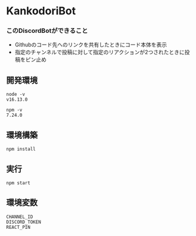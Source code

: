 # KankodoriBot
### このDiscordBotができること
 - Githubのコード先へのリンクを共有したときにコード本体を表示
 - 指定のチャンネルで投稿に対して指定のリアクションが2つされたときに投稿をピン止め

## 開発環境

```
node -v
v16.13.0

npm -v
7.24.0
```

## 環境構築

```
npm install
```

## 実行

```
npm start
```

## 環境変数
```
CHANNEL_ID
DISCORD_TOKEN
REACT_PIN
```
